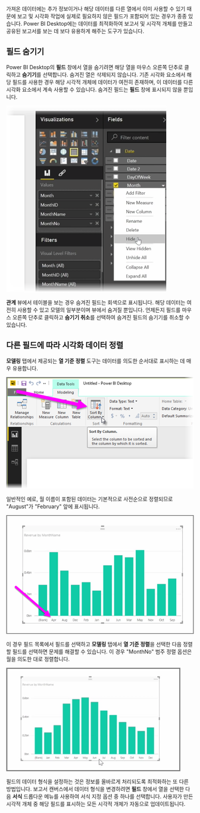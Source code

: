 가져온 데이터에는 추가 정보이거나 해당 데이터를 다른 열에서 이미 사용할 수 있기 때문에 보고 및 시각화 작업에 실제로 필요하지 않은 필드가 포함되어 있는 경우가 종종 있습니다. Power BI Desktop에는 데이터를 최적화하여 보고서 및 시각적 개체를 만들고 공유된 보고서를 보는 데 보다 유용하게 해주는 도구가 있습니다.

## <a name="hiding-fields"></a>필드 숨기기
Power BI Desktop의 **필드** 창에서 열을 숨기려면 해당 열을 마우스 오른쪽 단추로 클릭하고 **숨기기**를 선택합니다. 숨겨진 열은 삭제되지 않습니다. 기존 시각화 요소에서 해당 필드를 사용한 경우 해당 시각적 개체에 데이터가 여전히 존재하며, 이 데이터를 다른 시각화 요소에서 계속 사용할 수 있습니다. 숨겨진 필드는 **필드** 창에 표시되지 않을 뿐입니다.

![](media/2-4-optimize-data-models/2-4_1.png)

**관계** 뷰에서 테이블을 보는 경우 숨겨진 필드는 회색으로 표시됩니다. 해당 데이터는 여전히 사용할 수 있고 모델의 일부분이며 뷰에서 숨겨질 뿐입니다. 언제든지 필드를 마우스 오른쪽 단추로 클릭하고 **숨기기 취소**를 선택하여 숨겨진 필드의 숨기기를 취소할 수 있습니다.

## <a name="sorting-visualization-data-by-another-field"></a>다른 필드에 따라 시각화 데이터 정렬
**모델링** 탭에서 제공되는 **열 기준 정렬** 도구는 데이터를 의도한 순서대로 표시하는 데 매우 유용합니다.

![](media/2-4-optimize-data-models/2-4_2.png)

일반적인 예로, 월 이름이 포함된 데이터는 기본적으로 사전순으로 정렬되므로 "August"가 "February" 앞에 표시됩니다.

![](media/2-4-optimize-data-models/2-4_3.png)

이 경우 필드 목록에서 필드를 선택하고 **모델링** 탭에서 **열 기준 정렬**을 선택한 다음 정렬할 필드를 선택하면 문제를 해결할 수 있습니다. 이 경우 "MonthNo" 범주 정렬 옵션은 월을 의도한 대로 정렬합니다.

![](media/2-4-optimize-data-models/2-4_4.png)

필드의 데이터 형식을 설정하는 것은 정보를 올바르게 처리되도록 최적화하는 또 다른 방법입니다. 보고서 캔버스에서 데이터 형식을 변경하려면 **필드** 창에서 열을 선택한 다음 **서식** 드롭다운 메뉴를 사용하여 서식 지정 옵션 중 하나를 선택합니다. 사용자가 만든 시각적 개체 중 해당 필드를 표시하는 모든 시각적 개체가 자동으로 업데이트됩니다.

